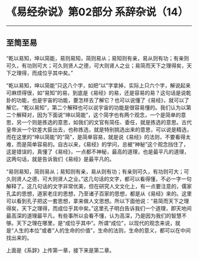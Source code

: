 # 《易经杂说》第02部分 系辞杂说（14）

------

## 至简至易

“乾以易知，坤以简能，易则易知，简则易从；易知则有亲，易从则有功；有亲则可久，有功则可大；可久则贤人之德，可大则肾人之业；易简而天下之理得矣，天下之理得，而成位乎其中矣。”

“乾以易知，坤以简能”只这八个字，如把“以”字拿掉，实际上只六个字，解说起来可麻烦得很，如“易知”的易，到底是《易经》的易，还是容易的易？这句话是说乾卦的功能，也是宇宙的功能，要怎样去了解它？也可以说懂了《易经》，就可以了解它。“乾以易知”，第二个解释也可以说宇宙的功能是很容易懂的。我们认为以第二个解释对，因为下面说“坤以简能”，这个简字也有两个观念，一个是简单的意思，另一个则是拣选的意思，如我们的文官有简任、委任，就是拣选的意思。古代皇帝派一个钦差大臣出去，也称拣选，就是特别挑选出来的意思，可以说是精选，而在这里的“坤以简能”的“简”，是简单容易，就是说《易经》的法则，不要看得太难，而是简单容易的。自古以来，《易经》的学问，总被“神秘”这个观念挡住了，这是错误的，真懂了《易经》，一点都不神秘，最高的道理，也是最平凡的道理，这两句话，就是告诉我们《易经》是最平凡的。

“易则易知，简则易从；易知则有亲，易从则有功；有亲则可久，有功则可大；可久则贤人之德，可大则贤人之业。”这几句话的文字，都可以看得懂，不必一字一句解释了。这几句话的文字非常优美，但在研究人文文化上，有一点要注意的，儒家孔孟的思想，道家老庄的思想，乃至诸子百家的思想，都是从《易经》来的。这里可以看到孔子把这一套思想，拿来做人文思想。所以下面他说：“易简而天下之理得矣，天下之理得，而成位乎其中矣。”这里孔子明白告诉我们一个道理，即天地间最高深的道理最平凡，有些事所以会看不懂，认为高深，乃是因为我们的智慧不够。天下之理在哪里，是“成位乎其中”。所谓“成位”，以现代的观念来说，就是“人生的本位”或者“人的生命的价值”，生命的法则，生命的意义，都可以在中间找出来的。

上面是《系辞》上传第一章，接下来是第二章。